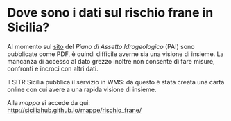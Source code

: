 # Dove sono i dati sul rischio frane in Sicilia?

Al momento sul [sito](http://www.sitr.regione.sicilia.it/pai/) del *Piano di Assetto Idrogeologico* (PAI) sono pubblicate come PDF, è quindi difficile averne sia una visione di insieme.
La mancanza di accesso al dato grezzo inoltre non consente di fare misure, confronti e incroci con altri dati.

Il SITR Sicilia pubblica il servizio in WMS: da questo è stata creata una carta online con cui avere a una rapida visione di insieme.

Alla *mappa* si accede da qui: http://siciliahub.github.io/mappe/rischio_frane/

